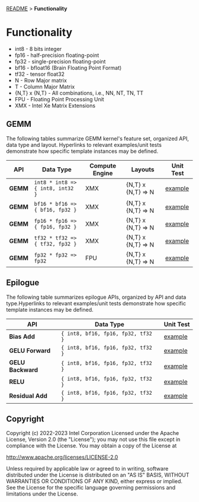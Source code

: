 [README](/README.md#documentation) > **Functionality**

# Functionality

- int8 - 8 bits integer
- fp16 - half-precision floating-point
- fp32 - single-precision floating-point
- bf16 - bfloat16 (Brain Floating Point Format)
- tf32 - tensor float32
- N - Row Major matrix
- T - Column Major Matrix
- {N,T} x {N,T} - All combinations, i.e., NN, NT, TN, TT
- FPU - Floating Point Processing Unit
- XMX - Intel Xe Matrix Extensions

## GEMM

The following tables summarize GEMM kernel's feature set, organized API, data type and layout. Hyperlinks to relevant examples/unit tests demonstrate how specific template instances may be defined.

|**API** | **Data Type**                  | **Compute Engine** |**Layouts**            | **Unit Test**    |
|-----------------|--------------------------------|------------------------|------------------|------------------|
| **GEMM**        |  `int8 * int8 => { int8, int32 }`      |XMX| {N,T} x {N,T} => N |  [example](/tests/integration/gemm/int8) |
| **GEMM**        |  `bf16 * bf16 => { bf16, fp32 }`       |XMX| {N,T} x {N,T} => N |  [example](/tests/integration/gemm/bf16) |
| **GEMM**        |  `fp16 * fp16 => { fp16, fp32 }`       |XMX| {N,T} x {N,T} => N |  [example](/tests/integration/gemm/fp16) |
| **GEMM**        |  `tf32 * tf32 => { tf32, fp32 }`       |XMX| {N,T} x {N,T} => N |  [example](/tests/integration/gemm/tf32) |
| **GEMM**        |  `fp32 * fp32 =>  fp32 `               |FPU| {N,T} x {N,T} => N |  [example](/tests/integration/gemm/fp32) |

## Epilogue

The following table summarizes epilogue APIs, organized by API and data type.Hyperlinks to relevant examples/unit tests demonstrate how specific template instances may be defined.

|**API** | **Data Type**                   | **Unit Test**    |
|-----------------|--------------------------------|------------------------|
| **Bias Add**        |  `{ int8, bf16, fp16, fp32, tf32 }`       |  [example](/examples/03_gemm_relu_bias) |
| **GELU Forward**        |  `{ int8, bf16, fp16, fp32, tf32 }`       |  [example](/tests/unit/epilogue_tile_op) |
| **GELU Backward**        |  `{ int8, bf16, fp16, fp32, tf32 }`       |  [example](/tests/unit/epilogue_tile_op) |
| **RELU**        |  `{ int8, bf16, fp16, fp32, tf32 }`       |  [example](/examples/03_gemm_relu_bias) |
| **Residual Add**        |  `{ int8, bf16, fp16, fp32, tf32 }`       |  [example](/tests/unit/epilogue_tile_op) |

## Copyright
Copyright (c) 2022-2023 Intel Corporation Licensed under the Apache License, Version 2.0 (the "License"); you may not use this file except in compliance with the License. You may obtain a copy of the License at

http://www.apache.org/licenses/LICENSE-2.0

Unless required by applicable law or agreed to in writing, software distributed under the License is distributed on an "AS IS" BASIS, WITHOUT WARRANTIES OR CONDITIONS OF ANY KIND, either express or implied. See the License for the specific language governing permissions and limitations under the License.
